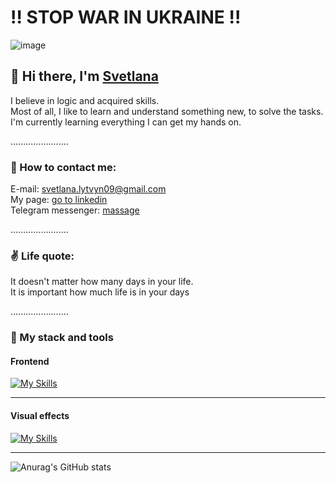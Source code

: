
<h1>&#8252 STOP WAR IN UKRAINE &#8252</h1>


![image](https://github.com/0trava/0trava/assets/102797527/1c05e9f5-9c42-4afc-b0d8-0ed9ae791bb6)

<h2>&#128075 Hi there, I'm <a href="https://www.linkedin.com/in/svetlanalytvyn/?locale=en_US" target="_blank">Svetlana</a> </h2>

I believe in logic and acquired skills.</br>
Most of all, I like to learn and understand something new, to solve the tasks.</br>
I'm currently learning everything I can get my hands on.</br>
<p>.......................</p>
<h3>&#129309; How to contact me:</h3>
E-mail: <a href="mailto:svetlana.lytvyn09@gmail.com">svetlana.lytvyn09@gmail.com</a></br>
My page: <a href="https://www.linkedin.com/in/svetlanalytvyn/?locale=en_US" target="_blank">go to linkedin</a> </br>
Telegram messenger: <a href="https://t.me/Otrava09" target="_blank">massage</a></br>
<p>.......................</p>
<h3>&#9996; Life quote:</h3>
It doesn't matter how many days in your life.</br>
It is important how much life is in your days
<p>.......................</p>
<h3>&#129504; My stack and tools</h3>
<h4>Frontend</h4>

[![My Skills](https://skillicons.dev/icons?i=vscode,js,html,css,react,sass,nodejs&theme,&perline=10)](https://skillicons.dev)

<hr>
<h4>Visual effects</h4>

[![My Skills](https://skillicons.dev/icons?i=ps,sketchup,figma&theme,&perline=10)](https://skillicons.dev)

<hr>

![Anurag's GitHub stats](https://github-readme-stats.vercel.app/api?username=0trava&show_icons=true&theme=transparent)


